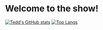 # Welcome to the show!
[![Tedd's GitHub stats](https://github-readme-stats.vercel.app/api?username=teddbug-S&show_icons=true&theme=tokyonight)](https://github.com/anuraghazra/github-readme-stats)
[![Top Langs](https://github-readme-stats.vercel.app/api/top-langs/?username=teddbug-S)](https://github.com/anuraghazra/github-readme-stats)
